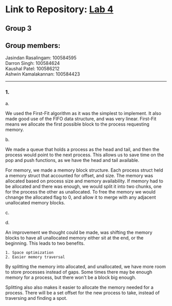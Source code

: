 # Link to Repository: [Lab 4](https://github.com/AshwinK97/Operating-Systems/tree/master/Labs/Lab%204)

## Group 3

## Group members:

Jasindan Rasalingam: 100584595  
Darron Singh: 100584624  
Kaushal Patel: 100586212  
Ashwin Kamalakannan: 100584423



---

### 1.

a. 

We used the First-Fit algorithm as it was the simplest to implement. It also made good use of the FIFO data structure, and was very linear. First-Fit means we allocate the first possible block to the process requesting memory.

b.

We made a queue that holds a process as the head and tail, and then the process would point to the next process. This allows us to save time on the pop and push functions, as we have the head and tail available. 

For memory, we made a memory block structure. Each process struct held a memory struct that accounted for offset, and size. The memory was allocated based on process size and memory availability. If memory had to be allocated and there was enough, we would split it into two chunks, one for the process the other as unallocated. To free the memory we would chnange the allocated flag to 0, and allow it to merge with any adjacent unallocated memory blocks.

c.

d.

An improvement we thought could be made, was shifting the memory blocks to have all unallocated memory either sit at the end, or the beginning. This leads to two benefits.

	1. Space optimization
	2. Easier memory traversal

By splitting the memory into allocated, and unallocated, we have more room to store processes instead of gaps. Some times there may be enough memory for a process, but there won't be a block big enough.

Splitting also also makes it easier to allocate the memory needed for a process. There will be a set offset for the new process to take, instead of traversing and finding a spot. 
